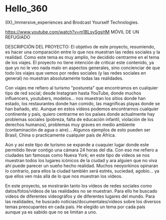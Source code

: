 # Hello_360

(IX)_Immersive_experiences and Brodcast Yourself Technologies.

https://www.youtube.com/watch?v=m1BLsySgsHM MÓVIL DE UN REFUGIADO



DESCRIPCIÓN DEL PROYECTO:
El objetivo de este proyecto, resumiendo, es hacer una comparación entre lo que nos muestran las redes sociales y la realidad. Como este tema es muy amplio, he decidido centrarme en el tema de los viajes. El proyecto no tiene intención de criticar este contenido, ya que yo no le veo nada malo en aspectos generales, sino concienciar de que todo los viajes que vemos por redes sociales (y las redes sociales en general) no muestran absolutamente todas las realidades. 

Con viajes me refiero al turismo "postureta" que encontramos en cualquier tipo de red social; desde Instagram hasta YouTube, donde muchos influencers, youtubers, modelos... nos muestran los sitios donde han estado, los restaurantes donde han comido, las magníficas playas donde se han bañado, etc. Aunque en estos videos podemos encontrarnos cualquier continente y país, quiero centrarme en los países donde actualmente hay problemas sociales (pobreza, falta de educación infantil, violación de los derechos humanos), problemas muy graves en medio ambiente (contaminación de agua o aire)... Algunos ejemplos de esto pueden ser Brasil, China o practicamente cualquier país de África. 

Aún y así este tipo de turismo se expande a cuaquier lugar donde este permitido llevar contigo una cámara 24 horas del día. Con eso me refiero a ciudades tan famosas como Nueva York; en este tipo de videos se nos muestran todos los lugares icónicos de la ciudad y ara alguien que no viva ahí puede parecer un sueño hecho realidad. Muchos neoyorkinos opinaran lo contrario, para ellos la ciudad también será estrés, suciedad, agobio... ya que ellos ven más allá de lo que nos muestran los vídeos. 

En este proyecto, se mostrarán tanto los vídeos de redes sociales como datos/fotos/vídeos de las realidades no se muestran. Para ello he buscado videos de diferentes videográfos y de diferentes lugares del mundo. Para las realidades, he buscado noticias/documentales/vídeos sobre los diversos temas preocupantes en cada país. He elegido un tema por cada país aunque ya es sabido que no se limitan a uno.
